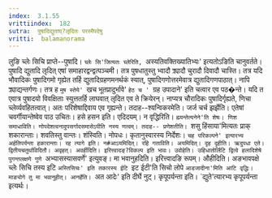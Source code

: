 ```yaml
---
index:  3.1.55
vrittiindex:  182
sutra:  पुषादिद्युताघ्?लृदितः परस्मैपदेषु
vritti:  balamanorama 
---
```


लुङि च्लेः सिचि प्राप्ते--पुषादि। `च्लेः सि'जित्यतः च्लेरिति, `अस्यतिवक्तिख्यातिभ्यः' इत्यतोऽङिति चानुवर्तते। पुषादि द्युतादि लृदित् एषां समाहारद्वन्द्वत्पञ्चमी। तत्र पुषधातुस्तु भ्वादौ क्र्यादौ चुरादौ दिवादौ चास्ति। तत्र यदि भौवादिकः पुषादिगमो गृह्येत तर्हि द्युतादिग्रहणमनर्थकं स्यात्, पुषादिगणोत्तरमेवात्र द्युतादिगणपाठात्। नापि क्र्याद्यन्तर्गणः। तत्र ह `मुष स्तेये' `खच भूतप्रादुर्भावे' `हेठ च ' `ग्रह उपादाने' इति चत्वार एव पठ�न्ते। यदि त एवात्र पुषादयो विवक्षिताः स्युत्ततर्हि लाघवात् लृदित एव ते क्रियेरन्। नाप्यत्र चौरादिकः पुषादिर्गृह्यते, णिचा च्लेर्व्यवहितत्वात्। अतः परिशेषाद्दिवाय एव गृह्यन्ते। तदाह--श्यन्विकरमेति। जर्ज चर्च झर्झेति। एतेषां चवर्गीयान्तेष्वेव पाठ उचितः। हसे हसन इति। एदिदयम्। न वृद्धिरिति। `ह्म्यन्तेत्यनेने'ति शेषः। णिश समाधाविति। णोपदेशत्वनादुपसर्गादसमासेऽपीति नस्य णत्वम्। तदाह-- प्रणेशतीति। `शसु हिंसाया'मित्यतः प्राक् शकारान्ताः। शवतिस्तु वान्तः। शंस्विति। नोपधः। कृतानुस्वारस्य निर्देशः। `चह परिकल्पने' इत्यारभ्य अर्हतिपर्यन्ता हकारान्ताः। रह त्यागे इति। न#आऽयमिदित्। रहि गताविति। अयमिदित्। दृह दृहीति। ऋदुपधा एते। द्वितीयचतुर्थाविदितौ। अवृहत्। अवर्हीदिति। इरित्त्वादङ्?विकल्प इति भावः। उवोहेति। उहिधातोर्लिटि द्वित्वे हलादिशेषे पुगन्तलक्षणे गुणे `अभ्यासस्यासवर्णे' इत्युवङ्। मा भवानुहदिति। इरित्त्वादङि रूपम्। औहीदिति। अङभावपक्षे च्लेः सिचि तस्य इटि `अस्तिसिचः' इति तकारस्य ईटि `इट ईटी'ति सिचो लोपे `आडजादीना'मिति आटि वृद्धिः। माङ्योगे तु मा भवानुहीत्। आनर्हेति। `अत आदेः' इति दीर्घे नुट्। कृपूपर्यन्ता इति। `द्युते'त्यारभ्य कृपूपर्यन्ता इत्यर्थः। 

